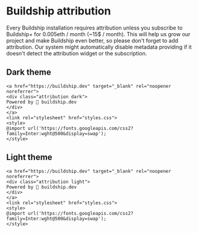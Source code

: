 # Buildship attribution
Every Buildship installation requires attribution unless you subscribe to Buildship+ for 0.005eth / month (~15$ / month). This will help us grow our project and make Buildship even better, so please don't forget to add attribution. Our system might automatically disable metadata providing if it doesn't detect the attribution widget or the subscription.

## Dark theme
```
<a href="https://buildship.dev" target="_blank" rel="noopener noreferrer">
<div class="attribution dark">
Powered by 🚢 buildship.dev
</div>
</a>
<link rel="stylesheet" href="styles.css">
<style>
@import url('https://fonts.googleapis.com/css2?family=Inter:wght@500&display=swap');
</style>
```

## Light theme
```
<a href="https://buildship.dev" target="_blank" rel="noopener noreferrer">
<div class="attribution light">
Powered by 🚢 buildship.dev
</div>
</a>
<link rel="stylesheet" href="styles.css">
<style>
@import url('https://fonts.googleapis.com/css2?family=Inter:wght@500&display=swap');
</style>
```
